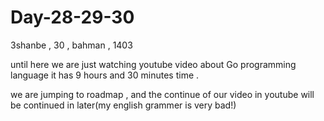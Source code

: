 # Day-28-29-30

3shanbe , 30 , bahman , 1403

until here we are just watching youtube video about Go programming language 
it has 9 hours and 30 minutes time .


we are jumping to roadmap , and the continue of our video in youtube will be continued in later(my english grammer is very bad!)
